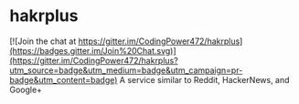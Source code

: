 # hakrplus

[![Join the chat at https://gitter.im/CodingPower472/hakrplus](https://badges.gitter.im/Join%20Chat.svg)](https://gitter.im/CodingPower472/hakrplus?utm_source=badge&utm_medium=badge&utm_campaign=pr-badge&utm_content=badge)
A service similar to Reddit, HackerNews, and Google+
